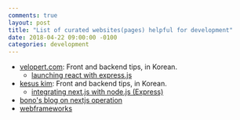 ```yaml
---
comments: true
layout: post
title: "List of curated websites(pages) helpful for development"
date: 2018-04-22 09:00:00 -0100
categories: development
---
```

* [velopert.com](https://velopert.com/about): Front and backend tips, in Korean. 
    * [launching react with express.js](https://velopert.com/1492) 
* [kesus kim](https://blog.kesuskim.com/): Front and backend tips, in Korean.
    * [integrating next.js with node.js (Express)](https://blog.kesuskim.com/2017/07/develop-website-using-next-js/)
* [bono's blog on nextjs operation](https://blueshw.github.io/2018/04/15/why-nextjs/)
* [webframeworks](http://webframeworks.kr/)